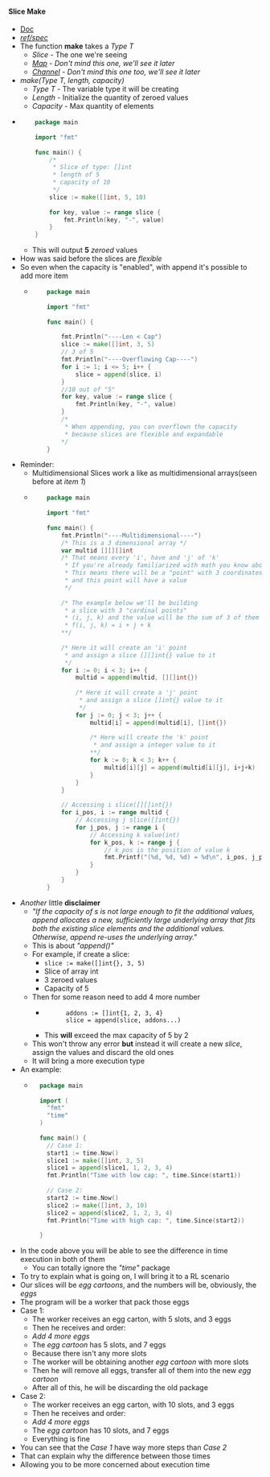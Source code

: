 #### Slice Make
- [Doc](https://golang.org/doc/effective_go.html#allocation_make)
- [_ref/spec_](https://golang.org/ref/spec#Making_slices_maps_and_channels)
- The function __make__ takes a _Type T_
    - _Slice_ - The one we're seeing
    - [_Map_]() - _Don't mind this one, we'll see it later_
    - [_Channel_]() - _Don't mind this one too, we'll see it later_
- _make(Type T, length, capacity)_
    - _Type T_ - The variable type it will be creating
    - _Length_ - Initialize the quantity of zeroed values
    - _Capacity_ - Max quantity of elements
-   ```go
        package main
        
        import "fmt"
        
        func main() {
            /*
             * Slice of type: []int
             * length of 5
             * capacity of 10
             */
            slice := make([]int, 5, 10)
        
            for key, value := range slice {
                fmt.Println(key, "-", value)
            }
        }
    ```
    - This will output __5__ _zeroed_ values
- How was said before the slices are _flexible_
- So even when the capacity is "enabled", with append it's possible to add more item
    -   ```go
            package main
            
            import "fmt"
            
            func main() {
            
                fmt.Println("----Len < Cap")
                slice := make([]int, 3, 5)
                // 3 of 5
                fmt.Println("----Overflowing Cap----")
                for i := 1; i <= 5; i++ {
                    slice = append(slice, i)
                }
                //10 out of "5"
                for key, value := range slice {
                    fmt.Println(key, "-", value)
                }
                /*
                 * When appending, you can overflown the capacity
                 * because slices are flexible and expandable
                */
            }
        ```
- Reminder: 
    - Multidimensional Slices work a like as multidimensional arrays(seen before at _item 1_)
    -   ```go
            package main
            
            import "fmt"
            
            func main() {
                fmt.Println("----Multidimensional----")
                /* This is a 3 dimensional array */
                var multid [][][]int
                /* That means every 'i', have and 'j' of 'k'
                 * If you're already familiarized with math you know about R³(or R3)
                 * This means there will be a "point" with 3 coordinates (i, j, k)
                 * and this point will have a value
                 */
            
                /* The example below we'll be building
                 * a slice with 3 "cardinal points"
                 * (i, j, k) and the value will be the sum of 3 of them
                 * f(i, j, k) = i + j + k
                **/
            
                /* Here it will create an 'i' point
                 * and assign a slice [][]int{} value to it
                 */
                for i := 0; i < 3; i++ {
                    multid = append(multid, [][]int{})
            
                    /* Here it will create a 'j' point
                     * and assign a slice []int{} value to it
                     */
                    for j := 0; j < 3; j++ {
                        multid[i] = append(multid[i], []int{})
            
                        /* Here will create the 'k' point
                         * and assign a integer value to it
                        **/
                        for k := 0; k < 3; k++ {
                            multid[i][j] = append(multid[i][j], i+j+k)
                        }
                    }
                }
            
                // Accessing i slice([][]int{})
                for i_pos, i := range multid {
                    // Accessing j slice([]int{})
                    for j_pos, j := range i {
                        // Accessing k value(int)
                        for k_pos, k := range j {
                            // k_pos is the position of value k
                            fmt.Printf("(%d, %d, %d) = %d\n", i_pos, j_pos, k_pos, k)
                        }
                    }
                }
            }
        ```
- _Another_ little __disclaimer__
    - _"If the capacity of s is not large enough to fit the additional values, append allocates a new, sufficiently large underlying array that fits both the existing slice elements and the additional values. Otherwise, append re-uses the underlying array."_
    - This is about _"append()"_
    - For example, if create a slice:
        - ```slice := make([]int{}, 3, 5)```
        - Slice of array int
        - 3 zeroed values
        - Capacity of 5
    - Then for some reason need to add 4 more number
        - ``` 
                addons := []int{1, 2, 3, 4}
                slice = append(slice, addons...) 
          ```
        - This __will__ exceed the max capacity of 5 by 2
    - This won't throw any error __but__ instead it will create a new _slice_, assign the values and discard the old ones
    - It will bring a more  execution type
- An example:
    -   ```go
          package main
          
          import (
            "fmt"
            "time"
          )
          
          func main() {
            // Case 1:
            start1 := time.Now()
            slice1 := make([]int, 3, 5)
            slice1 = append(slice1, 1, 2, 3, 4)
            fmt.Println("Time with low cap: ", time.Since(start1))
            
            // Case 2:
            start2 := time.Now()
            slice2 := make([]int, 3, 10)
            slice2 = append(slice2, 1, 2, 3, 4)
            fmt.Println("Time with high cap: ", time.Since(start2))
          
          }
        ```
- In the code above you will be able to see the difference in time execution in both of them
    - You can totally ignore the _"time"_ package
- To try to explain what is going on, I will bring it to a RL scenario
- Our slices will be _egg cartoons_, and the numbers will be, obviously, the _eggs_
- The program will be a worker that pack those eggs
- Case 1:
    - The worker receives an egg carton, with 5 slots, and 3 eggs
    - Then he receives and order:
    - _Add 4 more eggs_
    - The _egg cartoon_ has 5 slots, and 7 eggs
    - Because there isn't any more slots
    - The worker will be obtaining another _egg cartoon_ with more slots
    - Then he will remove all eggs, transfer all of them into the new _egg cartoon_
    - After all of this, he will be discarding the old package
- Case 2:
    - The worker receives an egg carton, with 10 slots, and 3 eggs
    - Then he receives and order:
    - _Add 4 more eggs_
    - The _egg cartoon_ has 10 slots, and 7 eggs
    - Everything is fine
- You can see that the _Case 1_ have way more steps than _Case 2_
- That can explain why the difference between those times
- Allowing you to be more concerned about execution time
